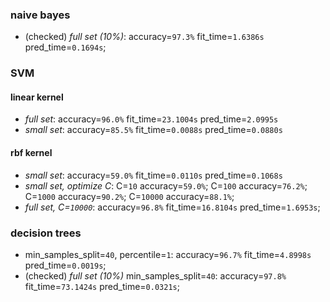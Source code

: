 ### naive bayes

- (checked) *full set (10%)*: accuracy=`97.3%` fit_time=`1.6386s` pred_time=`0.1694s`;

### SVM

#### linear kernel
- *full set*: accuracy=`96.0%` fit_time=`23.1004s` pred_time=`2.0995s`
- *small set*: accuracy=`85.5%` fit_time=`0.0088s` pred_time=`0.0880s`

#### rbf kernel

- *small set*: accuracy=`59.0%` fit_time=`0.0110s` pred_time=`0.1068s`
- *small set, optimize C*: C=`10` accuracy=`59.0%`; C=`100` accuracy=`76.2%`; C=`1000` accuracy=`90.2%`;
C=`10000` accuracy=`88.1%`;
- *full set, C=`10000`*: accuracy=`96.8%` fit_time=`16.8104s` pred_time=`1.6953s`;

### decision trees

- min_samples_split=`40`, percentile=`1`: accuracy=`96.7%` fit_time=`4.8998s` pred_time=`0.0019s`;
- (checked) *full set (10%)* min_samples_split=`40`: accuracy=`97.8%` fit_time=`73.1424s` pred_time=`0.0321s`;
